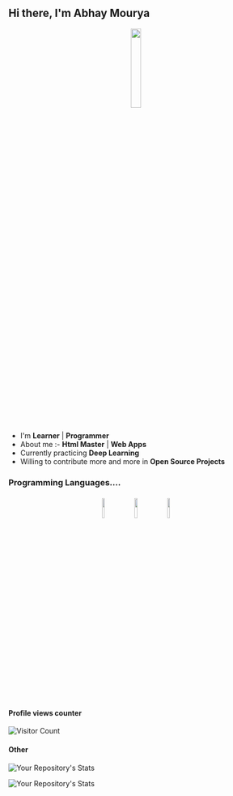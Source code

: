 ## Hi there, I'm Abhay Mourya

<p align="center">
<img width="20%" src="https://img.icons8.com/ios-filled/96/000000/programming.png"/>
</p>


- I'm  **Learner** | **Programmer** 
- About me :- **Html Master** | **Web Apps**
- Currently practicing **Deep Learning**
- Willing to contribute more and more in **Open Source Projects**


### Programming Languages....

<p align="center">
	<img width="10%" style="padding:5px" src="https://img.icons8.com/color/144/000000/java-coffee-cup-logo.png"/>
	<img width="10%" style="padding:5px" src="https://img.icons8.com/color/144/000000/python.png"/>
	<img width="10%" style="padding:5px" src="https://img.icons8.com/color/144/000000/javascript.png"/>
</p>

#### Profile views counter

![Visitor Count](https://profile-counter.glitch.me/{Abhay557}/count.svg)

#### Other

![Your Repository's Stats](https://github-readme-stats.vercel.app/api/top-langs/?Abhay557=Abhay557&theme=blue-green)

![Your Repository's Stats](https://github-readme-stats.vercel.app/api?Abhay557=Abhay557&show_icons=true)
